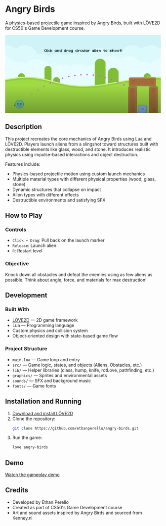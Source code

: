 # Angry Birds

A physics-based projectile game inspired by Angry Birds, built with LÖVE2D for CS50's Game Development course.

![Angry Birds Screenshot](screenshots/screenshot.png)

## Description

This project recreates the core mechanics of Angry Birds using Lua and LÖVE2D. Players launch aliens from a slingshot toward structures built with destructible elements like glass, wood, and stone. It introduces realistic physics using impulse-based interactions and object destruction.

Features include:

- Physics-based projectile motion using custom launch mechanics
- Multiple material types with different physical properties (wood, glass, stone)
- Dynamic structures that collapse on impact
- Alien types with different effects
- Destructible environments and satisfying SFX

## How to Play

### Controls

- `Click + Drag`: Pull back on the launch marker  
- `Release`: Launch alien  
- `R`: Restart level  

### Objective

Knock down all obstacles and defeat the enemies using as few aliens as possible. Think about angle, force, and materials for max destruction!

## Development

### Built With

- [LÖVE2D](https://love2d.org/) — 2D game framework  
- Lua — Programming language  
- Custom physics and collision system  
- Object-oriented design with state-based game flow

### Project Structure

- `main.lua` — Game loop and entry  
- `src/` — Game logic, states, and objects (Aliens, Obstacles, etc.)  
- `lib/` — Helper libraries (class, hump, knife, rotLove, pathfinding, etc.)  
- `graphics/` — Sprites and environmental assets  
- `sounds/` — SFX and background music  
- `fonts/` — Game fonts

## Installation and Running

1. [Download and install LÖVE2D](https://love2d.org/)
2. Clone the repository:
   ```bash
   git clone https://github.com/ethanperello/angry-birds.git
   ```
3. Run the game:
   ```bash
   love angry-birds
   ```

## Demo

[Watch the gameplay demo](https://www.youtube.com/watch?v=O5gGkmil-Qg)

## Credits

- Developed by Ethan Perello  
- Created as part of CS50's Game Development course  
- Art and sound assets inspired by Angry Birds and sourced from Kenney.nl
